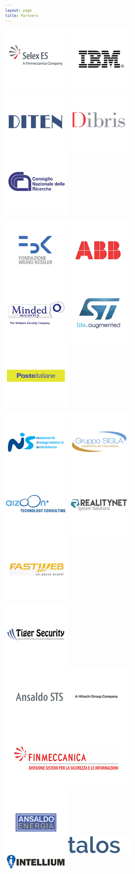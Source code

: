 ```yaml
---
layout: page
title: Partners
---
```


[![Selex ES](/logo/sponsor/selex-es-q.gif)](http://www.selex-es.com/it) [![IBM](/logo/sponsor/ibm-big.gif)](http://www.ibm.com/it-it/) [![DITEN](/logo/sponsor/diten-q.gif)](http://www.diten.unige.it/index.php?lang=it) [![DIBRIS](/logo/sponsor/dibris-q.gif)](http://www.dibris.unige.it/) [![CNR](/logo/sponsor/cnr-q.gif)](http://www.netsec.ieiit.cnr.it/)
 
[![FBK](/logo/sponsor/fondazione-bruno-kessler-q.gif)](http://www.fbk.eu/it/front-page) [![ABB](/logo/sponsor/ABB-q.gif)](http://www.abb.com/) [![Minded Security](/logo/sponsor/minded_security.png)](https://www.mindedsecurity.com/) [![ST](/logo/sponsor/life-augmented-q.gif)](http://www.st.com/web/en/home.html) [![Poste](/logo/sponsor/poste-italiane-q.gif)](http://www.poste.it/)

[![NIS](/logo/sponsor/nis.gif)](http://www.nispro.it/) [![Sigla](/logo/sponsor/grupposigla-q.gif)](http://www.grupposigla.it/) [![aizoon](/logo/sponsor/aizoon-q.gif)](https://www.aizoongroup.com/home.aspx#intro) [![RealityNet](/logo/sponsor/reality-net-q2.gif)](http://www.realitynet.it/) [![Fastweb](/logo/sponsor/Fastweb.gif)](http://www.fastwebnet.it/)

[![Tiger](/logo/sponsor/tiger-security.gif)](https://www.tigersecurity.pro/) [![AnsaldoSTS](/logo/sponsor/ansaldo-sts.gif)](http://www.ansaldo-sts.com/it/index) [![Finmeccanica](/logo/sponsor/finmeccanicabig.gif)](http://www.finmeccanica.com/) [![AnsaldoEnergia](/logo/sponsor/AEN.gif)](http://www.ansaldoenergia.it/)
[![Talos](/logo/sponsor/talos.png)](https://www.talos-security.com/) [![Intellium](/logo/sponsor/intellium-q.png)](http://www.intelliumgroup.com/)  




